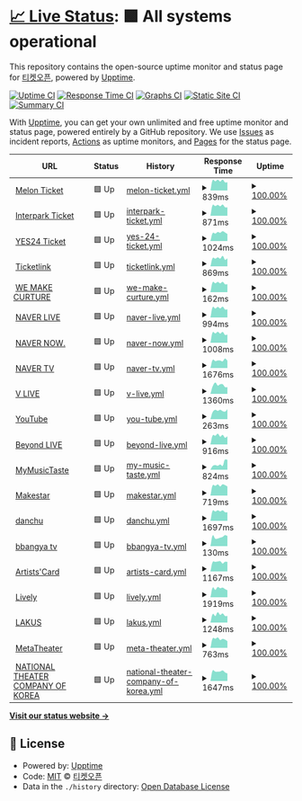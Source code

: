 # [📈 Live Status](https://ticketopen.github.io): <!--live status--> **🟩 All systems operational**

This repository contains the open-source uptime monitor and status page for [티켓오픈](https://ticketopen.github.io), powered by [Upptime](https://github.com/upptime/upptime).

[![Uptime CI](https://github.com/TicketOpen/status/workflows/Uptime%20CI/badge.svg)](https://github.com/TicketOpen/status/actions?query=workflow%3A%22Uptime+CI%22)
[![Response Time CI](https://github.com/TicketOpen/status/workflows/Response%20Time%20CI/badge.svg)](https://github.com/TicketOpen/status/actions?query=workflow%3A%22Response+Time+CI%22)
[![Graphs CI](https://github.com/TicketOpen/status/workflows/Graphs%20CI/badge.svg)](https://github.com/TicketOpen/status/actions?query=workflow%3A%22Graphs+CI%22)
[![Static Site CI](https://github.com/TicketOpen/status/workflows/Static%20Site%20CI/badge.svg)](https://github.com/TicketOpen/status/actions?query=workflow%3A%22Static+Site+CI%22)
[![Summary CI](https://github.com/TicketOpen/status/workflows/Summary%20CI/badge.svg)](https://github.com/TicketOpen/status/actions?query=workflow%3A%22Summary+CI%22)

With [Upptime](https://upptime.js.org), you can get your own unlimited and free uptime monitor and status page, powered entirely by a GitHub repository. We use [Issues](https://github.com/TicketOpen/status/issues) as incident reports, [Actions](https://github.com/TicketOpen/status/actions) as uptime monitors, and [Pages](https://ticketopen.github.io) for the status page.

<!--start: status pages-->
<!-- This summary is generated by Upptime (https://github.com/upptime/upptime) -->
<!-- Do not edit this manually, your changes will be overwritten -->
<!-- prettier-ignore -->
| URL | Status | History | Response Time | Uptime |
| --- | ------ | ------- | ------------- | ------ |
| <img alt="" src="https://favicons.githubusercontent.com/ticket.melon.com" height="13"> [Melon Ticket](https://ticket.melon.com) | 🟩 Up | [melon-ticket.yml](https://github.com/TicketOpen/status/commits/HEAD/history/melon-ticket.yml) | <details><summary><img alt="Response time graph" src="./graphs/melon-ticket/response-time-week.png" height="20"> 839ms</summary><br><a href="https://ticket-status.cord.town/history/melon-ticket"><img alt="Response time 812" src="https://img.shields.io/endpoint?url=https%3A%2F%2Fraw.githubusercontent.com%2FTicketOpen%2Fstatus%2FHEAD%2Fapi%2Fmelon-ticket%2Fresponse-time.json"></a><br><a href="https://ticket-status.cord.town/history/melon-ticket"><img alt="24-hour response time 719" src="https://img.shields.io/endpoint?url=https%3A%2F%2Fraw.githubusercontent.com%2FTicketOpen%2Fstatus%2FHEAD%2Fapi%2Fmelon-ticket%2Fresponse-time-day.json"></a><br><a href="https://ticket-status.cord.town/history/melon-ticket"><img alt="7-day response time 839" src="https://img.shields.io/endpoint?url=https%3A%2F%2Fraw.githubusercontent.com%2FTicketOpen%2Fstatus%2FHEAD%2Fapi%2Fmelon-ticket%2Fresponse-time-week.json"></a><br><a href="https://ticket-status.cord.town/history/melon-ticket"><img alt="30-day response time 826" src="https://img.shields.io/endpoint?url=https%3A%2F%2Fraw.githubusercontent.com%2FTicketOpen%2Fstatus%2FHEAD%2Fapi%2Fmelon-ticket%2Fresponse-time-month.json"></a><br><a href="https://ticket-status.cord.town/history/melon-ticket"><img alt="1-year response time 812" src="https://img.shields.io/endpoint?url=https%3A%2F%2Fraw.githubusercontent.com%2FTicketOpen%2Fstatus%2FHEAD%2Fapi%2Fmelon-ticket%2Fresponse-time-year.json"></a></details> | <details><summary><a href="https://ticket-status.cord.town/history/melon-ticket">100.00%</a></summary><a href="https://ticket-status.cord.town/history/melon-ticket"><img alt="All-time uptime 100.00%" src="https://img.shields.io/endpoint?url=https%3A%2F%2Fraw.githubusercontent.com%2FTicketOpen%2Fstatus%2FHEAD%2Fapi%2Fmelon-ticket%2Fuptime.json"></a><br><a href="https://ticket-status.cord.town/history/melon-ticket"><img alt="24-hour uptime 100.00%" src="https://img.shields.io/endpoint?url=https%3A%2F%2Fraw.githubusercontent.com%2FTicketOpen%2Fstatus%2FHEAD%2Fapi%2Fmelon-ticket%2Fuptime-day.json"></a><br><a href="https://ticket-status.cord.town/history/melon-ticket"><img alt="7-day uptime 100.00%" src="https://img.shields.io/endpoint?url=https%3A%2F%2Fraw.githubusercontent.com%2FTicketOpen%2Fstatus%2FHEAD%2Fapi%2Fmelon-ticket%2Fuptime-week.json"></a><br><a href="https://ticket-status.cord.town/history/melon-ticket"><img alt="30-day uptime 100.00%" src="https://img.shields.io/endpoint?url=https%3A%2F%2Fraw.githubusercontent.com%2FTicketOpen%2Fstatus%2FHEAD%2Fapi%2Fmelon-ticket%2Fuptime-month.json"></a><br><a href="https://ticket-status.cord.town/history/melon-ticket"><img alt="1-year uptime 100.00%" src="https://img.shields.io/endpoint?url=https%3A%2F%2Fraw.githubusercontent.com%2FTicketOpen%2Fstatus%2FHEAD%2Fapi%2Fmelon-ticket%2Fuptime-year.json"></a></details>
| <img alt="" src="https://favicons.githubusercontent.com/ticket.interpark.com" height="13"> [Interpark Ticket](http://ticket.interpark.com) | 🟩 Up | [interpark-ticket.yml](https://github.com/TicketOpen/status/commits/HEAD/history/interpark-ticket.yml) | <details><summary><img alt="Response time graph" src="./graphs/interpark-ticket/response-time-week.png" height="20"> 871ms</summary><br><a href="https://ticket-status.cord.town/history/interpark-ticket"><img alt="Response time 880" src="https://img.shields.io/endpoint?url=https%3A%2F%2Fraw.githubusercontent.com%2FTicketOpen%2Fstatus%2FHEAD%2Fapi%2Finterpark-ticket%2Fresponse-time.json"></a><br><a href="https://ticket-status.cord.town/history/interpark-ticket"><img alt="24-hour response time 738" src="https://img.shields.io/endpoint?url=https%3A%2F%2Fraw.githubusercontent.com%2FTicketOpen%2Fstatus%2FHEAD%2Fapi%2Finterpark-ticket%2Fresponse-time-day.json"></a><br><a href="https://ticket-status.cord.town/history/interpark-ticket"><img alt="7-day response time 871" src="https://img.shields.io/endpoint?url=https%3A%2F%2Fraw.githubusercontent.com%2FTicketOpen%2Fstatus%2FHEAD%2Fapi%2Finterpark-ticket%2Fresponse-time-week.json"></a><br><a href="https://ticket-status.cord.town/history/interpark-ticket"><img alt="30-day response time 860" src="https://img.shields.io/endpoint?url=https%3A%2F%2Fraw.githubusercontent.com%2FTicketOpen%2Fstatus%2FHEAD%2Fapi%2Finterpark-ticket%2Fresponse-time-month.json"></a><br><a href="https://ticket-status.cord.town/history/interpark-ticket"><img alt="1-year response time 880" src="https://img.shields.io/endpoint?url=https%3A%2F%2Fraw.githubusercontent.com%2FTicketOpen%2Fstatus%2FHEAD%2Fapi%2Finterpark-ticket%2Fresponse-time-year.json"></a></details> | <details><summary><a href="https://ticket-status.cord.town/history/interpark-ticket">100.00%</a></summary><a href="https://ticket-status.cord.town/history/interpark-ticket"><img alt="All-time uptime 99.97%" src="https://img.shields.io/endpoint?url=https%3A%2F%2Fraw.githubusercontent.com%2FTicketOpen%2Fstatus%2FHEAD%2Fapi%2Finterpark-ticket%2Fuptime.json"></a><br><a href="https://ticket-status.cord.town/history/interpark-ticket"><img alt="24-hour uptime 100.00%" src="https://img.shields.io/endpoint?url=https%3A%2F%2Fraw.githubusercontent.com%2FTicketOpen%2Fstatus%2FHEAD%2Fapi%2Finterpark-ticket%2Fuptime-day.json"></a><br><a href="https://ticket-status.cord.town/history/interpark-ticket"><img alt="7-day uptime 100.00%" src="https://img.shields.io/endpoint?url=https%3A%2F%2Fraw.githubusercontent.com%2FTicketOpen%2Fstatus%2FHEAD%2Fapi%2Finterpark-ticket%2Fuptime-week.json"></a><br><a href="https://ticket-status.cord.town/history/interpark-ticket"><img alt="30-day uptime 99.91%" src="https://img.shields.io/endpoint?url=https%3A%2F%2Fraw.githubusercontent.com%2FTicketOpen%2Fstatus%2FHEAD%2Fapi%2Finterpark-ticket%2Fuptime-month.json"></a><br><a href="https://ticket-status.cord.town/history/interpark-ticket"><img alt="1-year uptime 99.97%" src="https://img.shields.io/endpoint?url=https%3A%2F%2Fraw.githubusercontent.com%2FTicketOpen%2Fstatus%2FHEAD%2Fapi%2Finterpark-ticket%2Fuptime-year.json"></a></details>
| <img alt="" src="https://favicons.githubusercontent.com/ticket.yes24.com" height="13"> [YES24 Ticket](http://ticket.yes24.com) | 🟩 Up | [yes-24-ticket.yml](https://github.com/TicketOpen/status/commits/HEAD/history/yes-24-ticket.yml) | <details><summary><img alt="Response time graph" src="./graphs/yes-24-ticket/response-time-week.png" height="20"> 1024ms</summary><br><a href="https://ticket-status.cord.town/history/yes-24-ticket"><img alt="Response time 1004" src="https://img.shields.io/endpoint?url=https%3A%2F%2Fraw.githubusercontent.com%2FTicketOpen%2Fstatus%2FHEAD%2Fapi%2Fyes-24-ticket%2Fresponse-time.json"></a><br><a href="https://ticket-status.cord.town/history/yes-24-ticket"><img alt="24-hour response time 854" src="https://img.shields.io/endpoint?url=https%3A%2F%2Fraw.githubusercontent.com%2FTicketOpen%2Fstatus%2FHEAD%2Fapi%2Fyes-24-ticket%2Fresponse-time-day.json"></a><br><a href="https://ticket-status.cord.town/history/yes-24-ticket"><img alt="7-day response time 1024" src="https://img.shields.io/endpoint?url=https%3A%2F%2Fraw.githubusercontent.com%2FTicketOpen%2Fstatus%2FHEAD%2Fapi%2Fyes-24-ticket%2Fresponse-time-week.json"></a><br><a href="https://ticket-status.cord.town/history/yes-24-ticket"><img alt="30-day response time 1039" src="https://img.shields.io/endpoint?url=https%3A%2F%2Fraw.githubusercontent.com%2FTicketOpen%2Fstatus%2FHEAD%2Fapi%2Fyes-24-ticket%2Fresponse-time-month.json"></a><br><a href="https://ticket-status.cord.town/history/yes-24-ticket"><img alt="1-year response time 1004" src="https://img.shields.io/endpoint?url=https%3A%2F%2Fraw.githubusercontent.com%2FTicketOpen%2Fstatus%2FHEAD%2Fapi%2Fyes-24-ticket%2Fresponse-time-year.json"></a></details> | <details><summary><a href="https://ticket-status.cord.town/history/yes-24-ticket">100.00%</a></summary><a href="https://ticket-status.cord.town/history/yes-24-ticket"><img alt="All-time uptime 99.99%" src="https://img.shields.io/endpoint?url=https%3A%2F%2Fraw.githubusercontent.com%2FTicketOpen%2Fstatus%2FHEAD%2Fapi%2Fyes-24-ticket%2Fuptime.json"></a><br><a href="https://ticket-status.cord.town/history/yes-24-ticket"><img alt="24-hour uptime 100.00%" src="https://img.shields.io/endpoint?url=https%3A%2F%2Fraw.githubusercontent.com%2FTicketOpen%2Fstatus%2FHEAD%2Fapi%2Fyes-24-ticket%2Fuptime-day.json"></a><br><a href="https://ticket-status.cord.town/history/yes-24-ticket"><img alt="7-day uptime 100.00%" src="https://img.shields.io/endpoint?url=https%3A%2F%2Fraw.githubusercontent.com%2FTicketOpen%2Fstatus%2FHEAD%2Fapi%2Fyes-24-ticket%2Fuptime-week.json"></a><br><a href="https://ticket-status.cord.town/history/yes-24-ticket"><img alt="30-day uptime 99.94%" src="https://img.shields.io/endpoint?url=https%3A%2F%2Fraw.githubusercontent.com%2FTicketOpen%2Fstatus%2FHEAD%2Fapi%2Fyes-24-ticket%2Fuptime-month.json"></a><br><a href="https://ticket-status.cord.town/history/yes-24-ticket"><img alt="1-year uptime 99.99%" src="https://img.shields.io/endpoint?url=https%3A%2F%2Fraw.githubusercontent.com%2FTicketOpen%2Fstatus%2FHEAD%2Fapi%2Fyes-24-ticket%2Fuptime-year.json"></a></details>
| <img alt="" src="https://favicons.githubusercontent.com/ticket.wemakeprice.com" height="13"> [Ticketlink](https://ticket.wemakeprice.com) | 🟩 Up | [ticketlink.yml](https://github.com/TicketOpen/status/commits/HEAD/history/ticketlink.yml) | <details><summary><img alt="Response time graph" src="./graphs/ticketlink/response-time-week.png" height="20"> 869ms</summary><br><a href="https://ticket-status.cord.town/history/ticketlink"><img alt="Response time 919" src="https://img.shields.io/endpoint?url=https%3A%2F%2Fraw.githubusercontent.com%2FTicketOpen%2Fstatus%2FHEAD%2Fapi%2Fticketlink%2Fresponse-time.json"></a><br><a href="https://ticket-status.cord.town/history/ticketlink"><img alt="24-hour response time 830" src="https://img.shields.io/endpoint?url=https%3A%2F%2Fraw.githubusercontent.com%2FTicketOpen%2Fstatus%2FHEAD%2Fapi%2Fticketlink%2Fresponse-time-day.json"></a><br><a href="https://ticket-status.cord.town/history/ticketlink"><img alt="7-day response time 869" src="https://img.shields.io/endpoint?url=https%3A%2F%2Fraw.githubusercontent.com%2FTicketOpen%2Fstatus%2FHEAD%2Fapi%2Fticketlink%2Fresponse-time-week.json"></a><br><a href="https://ticket-status.cord.town/history/ticketlink"><img alt="30-day response time 892" src="https://img.shields.io/endpoint?url=https%3A%2F%2Fraw.githubusercontent.com%2FTicketOpen%2Fstatus%2FHEAD%2Fapi%2Fticketlink%2Fresponse-time-month.json"></a><br><a href="https://ticket-status.cord.town/history/ticketlink"><img alt="1-year response time 919" src="https://img.shields.io/endpoint?url=https%3A%2F%2Fraw.githubusercontent.com%2FTicketOpen%2Fstatus%2FHEAD%2Fapi%2Fticketlink%2Fresponse-time-year.json"></a></details> | <details><summary><a href="https://ticket-status.cord.town/history/ticketlink">100.00%</a></summary><a href="https://ticket-status.cord.town/history/ticketlink"><img alt="All-time uptime 100.00%" src="https://img.shields.io/endpoint?url=https%3A%2F%2Fraw.githubusercontent.com%2FTicketOpen%2Fstatus%2FHEAD%2Fapi%2Fticketlink%2Fuptime.json"></a><br><a href="https://ticket-status.cord.town/history/ticketlink"><img alt="24-hour uptime 100.00%" src="https://img.shields.io/endpoint?url=https%3A%2F%2Fraw.githubusercontent.com%2FTicketOpen%2Fstatus%2FHEAD%2Fapi%2Fticketlink%2Fuptime-day.json"></a><br><a href="https://ticket-status.cord.town/history/ticketlink"><img alt="7-day uptime 100.00%" src="https://img.shields.io/endpoint?url=https%3A%2F%2Fraw.githubusercontent.com%2FTicketOpen%2Fstatus%2FHEAD%2Fapi%2Fticketlink%2Fuptime-week.json"></a><br><a href="https://ticket-status.cord.town/history/ticketlink"><img alt="30-day uptime 100.00%" src="https://img.shields.io/endpoint?url=https%3A%2F%2Fraw.githubusercontent.com%2FTicketOpen%2Fstatus%2FHEAD%2Fapi%2Fticketlink%2Fuptime-month.json"></a><br><a href="https://ticket-status.cord.town/history/ticketlink"><img alt="1-year uptime 100.00%" src="https://img.shields.io/endpoint?url=https%3A%2F%2Fraw.githubusercontent.com%2FTicketOpen%2Fstatus%2FHEAD%2Fapi%2Fticketlink%2Fuptime-year.json"></a></details>
| <img alt="" src="https://favicons.githubusercontent.com/ticket.wemakeprice.com" height="13"> [WE MAKE CURTURE](https://ticket.wemakeprice.com) | 🟩 Up | [we-make-curture.yml](https://github.com/TicketOpen/status/commits/HEAD/history/we-make-curture.yml) | <details><summary><img alt="Response time graph" src="./graphs/we-make-curture/response-time-week.png" height="20"> 162ms</summary><br><a href="https://ticket-status.cord.town/history/we-make-curture"><img alt="Response time 161" src="https://img.shields.io/endpoint?url=https%3A%2F%2Fraw.githubusercontent.com%2FTicketOpen%2Fstatus%2FHEAD%2Fapi%2Fwe-make-curture%2Fresponse-time.json"></a><br><a href="https://ticket-status.cord.town/history/we-make-curture"><img alt="24-hour response time 139" src="https://img.shields.io/endpoint?url=https%3A%2F%2Fraw.githubusercontent.com%2FTicketOpen%2Fstatus%2FHEAD%2Fapi%2Fwe-make-curture%2Fresponse-time-day.json"></a><br><a href="https://ticket-status.cord.town/history/we-make-curture"><img alt="7-day response time 162" src="https://img.shields.io/endpoint?url=https%3A%2F%2Fraw.githubusercontent.com%2FTicketOpen%2Fstatus%2FHEAD%2Fapi%2Fwe-make-curture%2Fresponse-time-week.json"></a><br><a href="https://ticket-status.cord.town/history/we-make-curture"><img alt="30-day response time 158" src="https://img.shields.io/endpoint?url=https%3A%2F%2Fraw.githubusercontent.com%2FTicketOpen%2Fstatus%2FHEAD%2Fapi%2Fwe-make-curture%2Fresponse-time-month.json"></a><br><a href="https://ticket-status.cord.town/history/we-make-curture"><img alt="1-year response time 161" src="https://img.shields.io/endpoint?url=https%3A%2F%2Fraw.githubusercontent.com%2FTicketOpen%2Fstatus%2FHEAD%2Fapi%2Fwe-make-curture%2Fresponse-time-year.json"></a></details> | <details><summary><a href="https://ticket-status.cord.town/history/we-make-curture">100.00%</a></summary><a href="https://ticket-status.cord.town/history/we-make-curture"><img alt="All-time uptime 100.00%" src="https://img.shields.io/endpoint?url=https%3A%2F%2Fraw.githubusercontent.com%2FTicketOpen%2Fstatus%2FHEAD%2Fapi%2Fwe-make-curture%2Fuptime.json"></a><br><a href="https://ticket-status.cord.town/history/we-make-curture"><img alt="24-hour uptime 100.00%" src="https://img.shields.io/endpoint?url=https%3A%2F%2Fraw.githubusercontent.com%2FTicketOpen%2Fstatus%2FHEAD%2Fapi%2Fwe-make-curture%2Fuptime-day.json"></a><br><a href="https://ticket-status.cord.town/history/we-make-curture"><img alt="7-day uptime 100.00%" src="https://img.shields.io/endpoint?url=https%3A%2F%2Fraw.githubusercontent.com%2FTicketOpen%2Fstatus%2FHEAD%2Fapi%2Fwe-make-curture%2Fuptime-week.json"></a><br><a href="https://ticket-status.cord.town/history/we-make-curture"><img alt="30-day uptime 100.00%" src="https://img.shields.io/endpoint?url=https%3A%2F%2Fraw.githubusercontent.com%2FTicketOpen%2Fstatus%2FHEAD%2Fapi%2Fwe-make-curture%2Fuptime-month.json"></a><br><a href="https://ticket-status.cord.town/history/we-make-curture"><img alt="1-year uptime 100.00%" src="https://img.shields.io/endpoint?url=https%3A%2F%2Fraw.githubusercontent.com%2FTicketOpen%2Fstatus%2FHEAD%2Fapi%2Fwe-make-curture%2Fuptime-year.json"></a></details>
| <img alt="" src="https://favicons.githubusercontent.com/live.naver.com" height="13"> [NAVER LIVE](https://live.naver.com) | 🟩 Up | [naver-live.yml](https://github.com/TicketOpen/status/commits/HEAD/history/naver-live.yml) | <details><summary><img alt="Response time graph" src="./graphs/naver-live/response-time-week.png" height="20"> 994ms</summary><br><a href="https://ticket-status.cord.town/history/naver-live"><img alt="Response time 952" src="https://img.shields.io/endpoint?url=https%3A%2F%2Fraw.githubusercontent.com%2FTicketOpen%2Fstatus%2FHEAD%2Fapi%2Fnaver-live%2Fresponse-time.json"></a><br><a href="https://ticket-status.cord.town/history/naver-live"><img alt="24-hour response time 849" src="https://img.shields.io/endpoint?url=https%3A%2F%2Fraw.githubusercontent.com%2FTicketOpen%2Fstatus%2FHEAD%2Fapi%2Fnaver-live%2Fresponse-time-day.json"></a><br><a href="https://ticket-status.cord.town/history/naver-live"><img alt="7-day response time 994" src="https://img.shields.io/endpoint?url=https%3A%2F%2Fraw.githubusercontent.com%2FTicketOpen%2Fstatus%2FHEAD%2Fapi%2Fnaver-live%2Fresponse-time-week.json"></a><br><a href="https://ticket-status.cord.town/history/naver-live"><img alt="30-day response time 979" src="https://img.shields.io/endpoint?url=https%3A%2F%2Fraw.githubusercontent.com%2FTicketOpen%2Fstatus%2FHEAD%2Fapi%2Fnaver-live%2Fresponse-time-month.json"></a><br><a href="https://ticket-status.cord.town/history/naver-live"><img alt="1-year response time 952" src="https://img.shields.io/endpoint?url=https%3A%2F%2Fraw.githubusercontent.com%2FTicketOpen%2Fstatus%2FHEAD%2Fapi%2Fnaver-live%2Fresponse-time-year.json"></a></details> | <details><summary><a href="https://ticket-status.cord.town/history/naver-live">100.00%</a></summary><a href="https://ticket-status.cord.town/history/naver-live"><img alt="All-time uptime 100.00%" src="https://img.shields.io/endpoint?url=https%3A%2F%2Fraw.githubusercontent.com%2FTicketOpen%2Fstatus%2FHEAD%2Fapi%2Fnaver-live%2Fuptime.json"></a><br><a href="https://ticket-status.cord.town/history/naver-live"><img alt="24-hour uptime 100.00%" src="https://img.shields.io/endpoint?url=https%3A%2F%2Fraw.githubusercontent.com%2FTicketOpen%2Fstatus%2FHEAD%2Fapi%2Fnaver-live%2Fuptime-day.json"></a><br><a href="https://ticket-status.cord.town/history/naver-live"><img alt="7-day uptime 100.00%" src="https://img.shields.io/endpoint?url=https%3A%2F%2Fraw.githubusercontent.com%2FTicketOpen%2Fstatus%2FHEAD%2Fapi%2Fnaver-live%2Fuptime-week.json"></a><br><a href="https://ticket-status.cord.town/history/naver-live"><img alt="30-day uptime 100.00%" src="https://img.shields.io/endpoint?url=https%3A%2F%2Fraw.githubusercontent.com%2FTicketOpen%2Fstatus%2FHEAD%2Fapi%2Fnaver-live%2Fuptime-month.json"></a><br><a href="https://ticket-status.cord.town/history/naver-live"><img alt="1-year uptime 100.00%" src="https://img.shields.io/endpoint?url=https%3A%2F%2Fraw.githubusercontent.com%2FTicketOpen%2Fstatus%2FHEAD%2Fapi%2Fnaver-live%2Fuptime-year.json"></a></details>
| <img alt="" src="https://favicons.githubusercontent.com/now.naver.com" height="13"> [NAVER NOW.](https://now.naver.com) | 🟩 Up | [naver-now.yml](https://github.com/TicketOpen/status/commits/HEAD/history/naver-now.yml) | <details><summary><img alt="Response time graph" src="./graphs/naver-now/response-time-week.png" height="20"> 1008ms</summary><br><a href="https://ticket-status.cord.town/history/naver-now"><img alt="Response time 941" src="https://img.shields.io/endpoint?url=https%3A%2F%2Fraw.githubusercontent.com%2FTicketOpen%2Fstatus%2FHEAD%2Fapi%2Fnaver-now%2Fresponse-time.json"></a><br><a href="https://ticket-status.cord.town/history/naver-now"><img alt="24-hour response time 857" src="https://img.shields.io/endpoint?url=https%3A%2F%2Fraw.githubusercontent.com%2FTicketOpen%2Fstatus%2FHEAD%2Fapi%2Fnaver-now%2Fresponse-time-day.json"></a><br><a href="https://ticket-status.cord.town/history/naver-now"><img alt="7-day response time 1008" src="https://img.shields.io/endpoint?url=https%3A%2F%2Fraw.githubusercontent.com%2FTicketOpen%2Fstatus%2FHEAD%2Fapi%2Fnaver-now%2Fresponse-time-week.json"></a><br><a href="https://ticket-status.cord.town/history/naver-now"><img alt="30-day response time 991" src="https://img.shields.io/endpoint?url=https%3A%2F%2Fraw.githubusercontent.com%2FTicketOpen%2Fstatus%2FHEAD%2Fapi%2Fnaver-now%2Fresponse-time-month.json"></a><br><a href="https://ticket-status.cord.town/history/naver-now"><img alt="1-year response time 941" src="https://img.shields.io/endpoint?url=https%3A%2F%2Fraw.githubusercontent.com%2FTicketOpen%2Fstatus%2FHEAD%2Fapi%2Fnaver-now%2Fresponse-time-year.json"></a></details> | <details><summary><a href="https://ticket-status.cord.town/history/naver-now">100.00%</a></summary><a href="https://ticket-status.cord.town/history/naver-now"><img alt="All-time uptime 100.00%" src="https://img.shields.io/endpoint?url=https%3A%2F%2Fraw.githubusercontent.com%2FTicketOpen%2Fstatus%2FHEAD%2Fapi%2Fnaver-now%2Fuptime.json"></a><br><a href="https://ticket-status.cord.town/history/naver-now"><img alt="24-hour uptime 100.00%" src="https://img.shields.io/endpoint?url=https%3A%2F%2Fraw.githubusercontent.com%2FTicketOpen%2Fstatus%2FHEAD%2Fapi%2Fnaver-now%2Fuptime-day.json"></a><br><a href="https://ticket-status.cord.town/history/naver-now"><img alt="7-day uptime 100.00%" src="https://img.shields.io/endpoint?url=https%3A%2F%2Fraw.githubusercontent.com%2FTicketOpen%2Fstatus%2FHEAD%2Fapi%2Fnaver-now%2Fuptime-week.json"></a><br><a href="https://ticket-status.cord.town/history/naver-now"><img alt="30-day uptime 100.00%" src="https://img.shields.io/endpoint?url=https%3A%2F%2Fraw.githubusercontent.com%2FTicketOpen%2Fstatus%2FHEAD%2Fapi%2Fnaver-now%2Fuptime-month.json"></a><br><a href="https://ticket-status.cord.town/history/naver-now"><img alt="1-year uptime 100.00%" src="https://img.shields.io/endpoint?url=https%3A%2F%2Fraw.githubusercontent.com%2FTicketOpen%2Fstatus%2FHEAD%2Fapi%2Fnaver-now%2Fuptime-year.json"></a></details>
| <img alt="" src="https://favicons.githubusercontent.com/tv.naver.com" height="13"> [NAVER TV](https://tv.naver.com) | 🟩 Up | [naver-tv.yml](https://github.com/TicketOpen/status/commits/HEAD/history/naver-tv.yml) | <details><summary><img alt="Response time graph" src="./graphs/naver-tv/response-time-week.png" height="20"> 1676ms</summary><br><a href="https://ticket-status.cord.town/history/naver-tv"><img alt="Response time 1740" src="https://img.shields.io/endpoint?url=https%3A%2F%2Fraw.githubusercontent.com%2FTicketOpen%2Fstatus%2FHEAD%2Fapi%2Fnaver-tv%2Fresponse-time.json"></a><br><a href="https://ticket-status.cord.town/history/naver-tv"><img alt="24-hour response time 1605" src="https://img.shields.io/endpoint?url=https%3A%2F%2Fraw.githubusercontent.com%2FTicketOpen%2Fstatus%2FHEAD%2Fapi%2Fnaver-tv%2Fresponse-time-day.json"></a><br><a href="https://ticket-status.cord.town/history/naver-tv"><img alt="7-day response time 1676" src="https://img.shields.io/endpoint?url=https%3A%2F%2Fraw.githubusercontent.com%2FTicketOpen%2Fstatus%2FHEAD%2Fapi%2Fnaver-tv%2Fresponse-time-week.json"></a><br><a href="https://ticket-status.cord.town/history/naver-tv"><img alt="30-day response time 1835" src="https://img.shields.io/endpoint?url=https%3A%2F%2Fraw.githubusercontent.com%2FTicketOpen%2Fstatus%2FHEAD%2Fapi%2Fnaver-tv%2Fresponse-time-month.json"></a><br><a href="https://ticket-status.cord.town/history/naver-tv"><img alt="1-year response time 1740" src="https://img.shields.io/endpoint?url=https%3A%2F%2Fraw.githubusercontent.com%2FTicketOpen%2Fstatus%2FHEAD%2Fapi%2Fnaver-tv%2Fresponse-time-year.json"></a></details> | <details><summary><a href="https://ticket-status.cord.town/history/naver-tv">100.00%</a></summary><a href="https://ticket-status.cord.town/history/naver-tv"><img alt="All-time uptime 99.99%" src="https://img.shields.io/endpoint?url=https%3A%2F%2Fraw.githubusercontent.com%2FTicketOpen%2Fstatus%2FHEAD%2Fapi%2Fnaver-tv%2Fuptime.json"></a><br><a href="https://ticket-status.cord.town/history/naver-tv"><img alt="24-hour uptime 100.00%" src="https://img.shields.io/endpoint?url=https%3A%2F%2Fraw.githubusercontent.com%2FTicketOpen%2Fstatus%2FHEAD%2Fapi%2Fnaver-tv%2Fuptime-day.json"></a><br><a href="https://ticket-status.cord.town/history/naver-tv"><img alt="7-day uptime 100.00%" src="https://img.shields.io/endpoint?url=https%3A%2F%2Fraw.githubusercontent.com%2FTicketOpen%2Fstatus%2FHEAD%2Fapi%2Fnaver-tv%2Fuptime-week.json"></a><br><a href="https://ticket-status.cord.town/history/naver-tv"><img alt="30-day uptime 100.00%" src="https://img.shields.io/endpoint?url=https%3A%2F%2Fraw.githubusercontent.com%2FTicketOpen%2Fstatus%2FHEAD%2Fapi%2Fnaver-tv%2Fuptime-month.json"></a><br><a href="https://ticket-status.cord.town/history/naver-tv"><img alt="1-year uptime 99.99%" src="https://img.shields.io/endpoint?url=https%3A%2F%2Fraw.githubusercontent.com%2FTicketOpen%2Fstatus%2FHEAD%2Fapi%2Fnaver-tv%2Fuptime-year.json"></a></details>
| <img alt="" src="https://favicons.githubusercontent.com/www.vlive.tv" height="13"> [V LIVE](https://www.vlive.tv) | 🟩 Up | [v-live.yml](https://github.com/TicketOpen/status/commits/HEAD/history/v-live.yml) | <details><summary><img alt="Response time graph" src="./graphs/v-live/response-time-week.png" height="20"> 1360ms</summary><br><a href="https://ticket-status.cord.town/history/v-live"><img alt="Response time 1244" src="https://img.shields.io/endpoint?url=https%3A%2F%2Fraw.githubusercontent.com%2FTicketOpen%2Fstatus%2FHEAD%2Fapi%2Fv-live%2Fresponse-time.json"></a><br><a href="https://ticket-status.cord.town/history/v-live"><img alt="24-hour response time 1050" src="https://img.shields.io/endpoint?url=https%3A%2F%2Fraw.githubusercontent.com%2FTicketOpen%2Fstatus%2FHEAD%2Fapi%2Fv-live%2Fresponse-time-day.json"></a><br><a href="https://ticket-status.cord.town/history/v-live"><img alt="7-day response time 1360" src="https://img.shields.io/endpoint?url=https%3A%2F%2Fraw.githubusercontent.com%2FTicketOpen%2Fstatus%2FHEAD%2Fapi%2Fv-live%2Fresponse-time-week.json"></a><br><a href="https://ticket-status.cord.town/history/v-live"><img alt="30-day response time 1251" src="https://img.shields.io/endpoint?url=https%3A%2F%2Fraw.githubusercontent.com%2FTicketOpen%2Fstatus%2FHEAD%2Fapi%2Fv-live%2Fresponse-time-month.json"></a><br><a href="https://ticket-status.cord.town/history/v-live"><img alt="1-year response time 1244" src="https://img.shields.io/endpoint?url=https%3A%2F%2Fraw.githubusercontent.com%2FTicketOpen%2Fstatus%2FHEAD%2Fapi%2Fv-live%2Fresponse-time-year.json"></a></details> | <details><summary><a href="https://ticket-status.cord.town/history/v-live">100.00%</a></summary><a href="https://ticket-status.cord.town/history/v-live"><img alt="All-time uptime 100.00%" src="https://img.shields.io/endpoint?url=https%3A%2F%2Fraw.githubusercontent.com%2FTicketOpen%2Fstatus%2FHEAD%2Fapi%2Fv-live%2Fuptime.json"></a><br><a href="https://ticket-status.cord.town/history/v-live"><img alt="24-hour uptime 100.00%" src="https://img.shields.io/endpoint?url=https%3A%2F%2Fraw.githubusercontent.com%2FTicketOpen%2Fstatus%2FHEAD%2Fapi%2Fv-live%2Fuptime-day.json"></a><br><a href="https://ticket-status.cord.town/history/v-live"><img alt="7-day uptime 100.00%" src="https://img.shields.io/endpoint?url=https%3A%2F%2Fraw.githubusercontent.com%2FTicketOpen%2Fstatus%2FHEAD%2Fapi%2Fv-live%2Fuptime-week.json"></a><br><a href="https://ticket-status.cord.town/history/v-live"><img alt="30-day uptime 100.00%" src="https://img.shields.io/endpoint?url=https%3A%2F%2Fraw.githubusercontent.com%2FTicketOpen%2Fstatus%2FHEAD%2Fapi%2Fv-live%2Fuptime-month.json"></a><br><a href="https://ticket-status.cord.town/history/v-live"><img alt="1-year uptime 100.00%" src="https://img.shields.io/endpoint?url=https%3A%2F%2Fraw.githubusercontent.com%2FTicketOpen%2Fstatus%2FHEAD%2Fapi%2Fv-live%2Fuptime-year.json"></a></details>
| <img alt="" src="https://favicons.githubusercontent.com/www.youtube.com" height="13"> [YouTube](https://www.youtube.com) | 🟩 Up | [you-tube.yml](https://github.com/TicketOpen/status/commits/HEAD/history/you-tube.yml) | <details><summary><img alt="Response time graph" src="./graphs/you-tube/response-time-week.png" height="20"> 263ms</summary><br><a href="https://ticket-status.cord.town/history/you-tube"><img alt="Response time 276" src="https://img.shields.io/endpoint?url=https%3A%2F%2Fraw.githubusercontent.com%2FTicketOpen%2Fstatus%2FHEAD%2Fapi%2Fyou-tube%2Fresponse-time.json"></a><br><a href="https://ticket-status.cord.town/history/you-tube"><img alt="24-hour response time 304" src="https://img.shields.io/endpoint?url=https%3A%2F%2Fraw.githubusercontent.com%2FTicketOpen%2Fstatus%2FHEAD%2Fapi%2Fyou-tube%2Fresponse-time-day.json"></a><br><a href="https://ticket-status.cord.town/history/you-tube"><img alt="7-day response time 263" src="https://img.shields.io/endpoint?url=https%3A%2F%2Fraw.githubusercontent.com%2FTicketOpen%2Fstatus%2FHEAD%2Fapi%2Fyou-tube%2Fresponse-time-week.json"></a><br><a href="https://ticket-status.cord.town/history/you-tube"><img alt="30-day response time 282" src="https://img.shields.io/endpoint?url=https%3A%2F%2Fraw.githubusercontent.com%2FTicketOpen%2Fstatus%2FHEAD%2Fapi%2Fyou-tube%2Fresponse-time-month.json"></a><br><a href="https://ticket-status.cord.town/history/you-tube"><img alt="1-year response time 276" src="https://img.shields.io/endpoint?url=https%3A%2F%2Fraw.githubusercontent.com%2FTicketOpen%2Fstatus%2FHEAD%2Fapi%2Fyou-tube%2Fresponse-time-year.json"></a></details> | <details><summary><a href="https://ticket-status.cord.town/history/you-tube">100.00%</a></summary><a href="https://ticket-status.cord.town/history/you-tube"><img alt="All-time uptime 100.00%" src="https://img.shields.io/endpoint?url=https%3A%2F%2Fraw.githubusercontent.com%2FTicketOpen%2Fstatus%2FHEAD%2Fapi%2Fyou-tube%2Fuptime.json"></a><br><a href="https://ticket-status.cord.town/history/you-tube"><img alt="24-hour uptime 100.00%" src="https://img.shields.io/endpoint?url=https%3A%2F%2Fraw.githubusercontent.com%2FTicketOpen%2Fstatus%2FHEAD%2Fapi%2Fyou-tube%2Fuptime-day.json"></a><br><a href="https://ticket-status.cord.town/history/you-tube"><img alt="7-day uptime 100.00%" src="https://img.shields.io/endpoint?url=https%3A%2F%2Fraw.githubusercontent.com%2FTicketOpen%2Fstatus%2FHEAD%2Fapi%2Fyou-tube%2Fuptime-week.json"></a><br><a href="https://ticket-status.cord.town/history/you-tube"><img alt="30-day uptime 100.00%" src="https://img.shields.io/endpoint?url=https%3A%2F%2Fraw.githubusercontent.com%2FTicketOpen%2Fstatus%2FHEAD%2Fapi%2Fyou-tube%2Fuptime-month.json"></a><br><a href="https://ticket-status.cord.town/history/you-tube"><img alt="1-year uptime 100.00%" src="https://img.shields.io/endpoint?url=https%3A%2F%2Fraw.githubusercontent.com%2FTicketOpen%2Fstatus%2FHEAD%2Fapi%2Fyou-tube%2Fuptime-year.json"></a></details>
| <img alt="" src="https://favicons.githubusercontent.com/beyondlive.com" height="13"> [Beyond LIVE](https://beyondlive.com) | 🟩 Up | [beyond-live.yml](https://github.com/TicketOpen/status/commits/HEAD/history/beyond-live.yml) | <details><summary><img alt="Response time graph" src="./graphs/beyond-live/response-time-week.png" height="20"> 916ms</summary><br><a href="https://ticket-status.cord.town/history/beyond-live"><img alt="Response time 823" src="https://img.shields.io/endpoint?url=https%3A%2F%2Fraw.githubusercontent.com%2FTicketOpen%2Fstatus%2FHEAD%2Fapi%2Fbeyond-live%2Fresponse-time.json"></a><br><a href="https://ticket-status.cord.town/history/beyond-live"><img alt="24-hour response time 852" src="https://img.shields.io/endpoint?url=https%3A%2F%2Fraw.githubusercontent.com%2FTicketOpen%2Fstatus%2FHEAD%2Fapi%2Fbeyond-live%2Fresponse-time-day.json"></a><br><a href="https://ticket-status.cord.town/history/beyond-live"><img alt="7-day response time 916" src="https://img.shields.io/endpoint?url=https%3A%2F%2Fraw.githubusercontent.com%2FTicketOpen%2Fstatus%2FHEAD%2Fapi%2Fbeyond-live%2Fresponse-time-week.json"></a><br><a href="https://ticket-status.cord.town/history/beyond-live"><img alt="30-day response time 856" src="https://img.shields.io/endpoint?url=https%3A%2F%2Fraw.githubusercontent.com%2FTicketOpen%2Fstatus%2FHEAD%2Fapi%2Fbeyond-live%2Fresponse-time-month.json"></a><br><a href="https://ticket-status.cord.town/history/beyond-live"><img alt="1-year response time 823" src="https://img.shields.io/endpoint?url=https%3A%2F%2Fraw.githubusercontent.com%2FTicketOpen%2Fstatus%2FHEAD%2Fapi%2Fbeyond-live%2Fresponse-time-year.json"></a></details> | <details><summary><a href="https://ticket-status.cord.town/history/beyond-live">100.00%</a></summary><a href="https://ticket-status.cord.town/history/beyond-live"><img alt="All-time uptime 99.99%" src="https://img.shields.io/endpoint?url=https%3A%2F%2Fraw.githubusercontent.com%2FTicketOpen%2Fstatus%2FHEAD%2Fapi%2Fbeyond-live%2Fuptime.json"></a><br><a href="https://ticket-status.cord.town/history/beyond-live"><img alt="24-hour uptime 100.00%" src="https://img.shields.io/endpoint?url=https%3A%2F%2Fraw.githubusercontent.com%2FTicketOpen%2Fstatus%2FHEAD%2Fapi%2Fbeyond-live%2Fuptime-day.json"></a><br><a href="https://ticket-status.cord.town/history/beyond-live"><img alt="7-day uptime 100.00%" src="https://img.shields.io/endpoint?url=https%3A%2F%2Fraw.githubusercontent.com%2FTicketOpen%2Fstatus%2FHEAD%2Fapi%2Fbeyond-live%2Fuptime-week.json"></a><br><a href="https://ticket-status.cord.town/history/beyond-live"><img alt="30-day uptime 100.00%" src="https://img.shields.io/endpoint?url=https%3A%2F%2Fraw.githubusercontent.com%2FTicketOpen%2Fstatus%2FHEAD%2Fapi%2Fbeyond-live%2Fuptime-month.json"></a><br><a href="https://ticket-status.cord.town/history/beyond-live"><img alt="1-year uptime 99.99%" src="https://img.shields.io/endpoint?url=https%3A%2F%2Fraw.githubusercontent.com%2FTicketOpen%2Fstatus%2FHEAD%2Fapi%2Fbeyond-live%2Fuptime-year.json"></a></details>
| <img alt="" src="https://favicons.githubusercontent.com/www.mymusictaste.com" height="13"> [MyMusicTaste](https://www.mymusictaste.com) | 🟩 Up | [my-music-taste.yml](https://github.com/TicketOpen/status/commits/HEAD/history/my-music-taste.yml) | <details><summary><img alt="Response time graph" src="./graphs/my-music-taste/response-time-week.png" height="20"> 824ms</summary><br><a href="https://ticket-status.cord.town/history/my-music-taste"><img alt="Response time 887" src="https://img.shields.io/endpoint?url=https%3A%2F%2Fraw.githubusercontent.com%2FTicketOpen%2Fstatus%2FHEAD%2Fapi%2Fmy-music-taste%2Fresponse-time.json"></a><br><a href="https://ticket-status.cord.town/history/my-music-taste"><img alt="24-hour response time 1398" src="https://img.shields.io/endpoint?url=https%3A%2F%2Fraw.githubusercontent.com%2FTicketOpen%2Fstatus%2FHEAD%2Fapi%2Fmy-music-taste%2Fresponse-time-day.json"></a><br><a href="https://ticket-status.cord.town/history/my-music-taste"><img alt="7-day response time 824" src="https://img.shields.io/endpoint?url=https%3A%2F%2Fraw.githubusercontent.com%2FTicketOpen%2Fstatus%2FHEAD%2Fapi%2Fmy-music-taste%2Fresponse-time-week.json"></a><br><a href="https://ticket-status.cord.town/history/my-music-taste"><img alt="30-day response time 786" src="https://img.shields.io/endpoint?url=https%3A%2F%2Fraw.githubusercontent.com%2FTicketOpen%2Fstatus%2FHEAD%2Fapi%2Fmy-music-taste%2Fresponse-time-month.json"></a><br><a href="https://ticket-status.cord.town/history/my-music-taste"><img alt="1-year response time 887" src="https://img.shields.io/endpoint?url=https%3A%2F%2Fraw.githubusercontent.com%2FTicketOpen%2Fstatus%2FHEAD%2Fapi%2Fmy-music-taste%2Fresponse-time-year.json"></a></details> | <details><summary><a href="https://ticket-status.cord.town/history/my-music-taste">100.00%</a></summary><a href="https://ticket-status.cord.town/history/my-music-taste"><img alt="All-time uptime 99.95%" src="https://img.shields.io/endpoint?url=https%3A%2F%2Fraw.githubusercontent.com%2FTicketOpen%2Fstatus%2FHEAD%2Fapi%2Fmy-music-taste%2Fuptime.json"></a><br><a href="https://ticket-status.cord.town/history/my-music-taste"><img alt="24-hour uptime 100.00%" src="https://img.shields.io/endpoint?url=https%3A%2F%2Fraw.githubusercontent.com%2FTicketOpen%2Fstatus%2FHEAD%2Fapi%2Fmy-music-taste%2Fuptime-day.json"></a><br><a href="https://ticket-status.cord.town/history/my-music-taste"><img alt="7-day uptime 100.00%" src="https://img.shields.io/endpoint?url=https%3A%2F%2Fraw.githubusercontent.com%2FTicketOpen%2Fstatus%2FHEAD%2Fapi%2Fmy-music-taste%2Fuptime-week.json"></a><br><a href="https://ticket-status.cord.town/history/my-music-taste"><img alt="30-day uptime 100.00%" src="https://img.shields.io/endpoint?url=https%3A%2F%2Fraw.githubusercontent.com%2FTicketOpen%2Fstatus%2FHEAD%2Fapi%2Fmy-music-taste%2Fuptime-month.json"></a><br><a href="https://ticket-status.cord.town/history/my-music-taste"><img alt="1-year uptime 99.95%" src="https://img.shields.io/endpoint?url=https%3A%2F%2Fraw.githubusercontent.com%2FTicketOpen%2Fstatus%2FHEAD%2Fapi%2Fmy-music-taste%2Fuptime-year.json"></a></details>
| <img alt="" src="https://favicons.githubusercontent.com/www.makestar.co" height="13"> [Makestar](https://www.makestar.co) | 🟩 Up | [makestar.yml](https://github.com/TicketOpen/status/commits/HEAD/history/makestar.yml) | <details><summary><img alt="Response time graph" src="./graphs/makestar/response-time-week.png" height="20"> 719ms</summary><br><a href="https://ticket-status.cord.town/history/makestar"><img alt="Response time 1484" src="https://img.shields.io/endpoint?url=https%3A%2F%2Fraw.githubusercontent.com%2FTicketOpen%2Fstatus%2FHEAD%2Fapi%2Fmakestar%2Fresponse-time.json"></a><br><a href="https://ticket-status.cord.town/history/makestar"><img alt="24-hour response time 635" src="https://img.shields.io/endpoint?url=https%3A%2F%2Fraw.githubusercontent.com%2FTicketOpen%2Fstatus%2FHEAD%2Fapi%2Fmakestar%2Fresponse-time-day.json"></a><br><a href="https://ticket-status.cord.town/history/makestar"><img alt="7-day response time 719" src="https://img.shields.io/endpoint?url=https%3A%2F%2Fraw.githubusercontent.com%2FTicketOpen%2Fstatus%2FHEAD%2Fapi%2Fmakestar%2Fresponse-time-week.json"></a><br><a href="https://ticket-status.cord.town/history/makestar"><img alt="30-day response time 691" src="https://img.shields.io/endpoint?url=https%3A%2F%2Fraw.githubusercontent.com%2FTicketOpen%2Fstatus%2FHEAD%2Fapi%2Fmakestar%2Fresponse-time-month.json"></a><br><a href="https://ticket-status.cord.town/history/makestar"><img alt="1-year response time 1484" src="https://img.shields.io/endpoint?url=https%3A%2F%2Fraw.githubusercontent.com%2FTicketOpen%2Fstatus%2FHEAD%2Fapi%2Fmakestar%2Fresponse-time-year.json"></a></details> | <details><summary><a href="https://ticket-status.cord.town/history/makestar">100.00%</a></summary><a href="https://ticket-status.cord.town/history/makestar"><img alt="All-time uptime 99.87%" src="https://img.shields.io/endpoint?url=https%3A%2F%2Fraw.githubusercontent.com%2FTicketOpen%2Fstatus%2FHEAD%2Fapi%2Fmakestar%2Fuptime.json"></a><br><a href="https://ticket-status.cord.town/history/makestar"><img alt="24-hour uptime 100.00%" src="https://img.shields.io/endpoint?url=https%3A%2F%2Fraw.githubusercontent.com%2FTicketOpen%2Fstatus%2FHEAD%2Fapi%2Fmakestar%2Fuptime-day.json"></a><br><a href="https://ticket-status.cord.town/history/makestar"><img alt="7-day uptime 100.00%" src="https://img.shields.io/endpoint?url=https%3A%2F%2Fraw.githubusercontent.com%2FTicketOpen%2Fstatus%2FHEAD%2Fapi%2Fmakestar%2Fuptime-week.json"></a><br><a href="https://ticket-status.cord.town/history/makestar"><img alt="30-day uptime 100.00%" src="https://img.shields.io/endpoint?url=https%3A%2F%2Fraw.githubusercontent.com%2FTicketOpen%2Fstatus%2FHEAD%2Fapi%2Fmakestar%2Fuptime-month.json"></a><br><a href="https://ticket-status.cord.town/history/makestar"><img alt="1-year uptime 99.87%" src="https://img.shields.io/endpoint?url=https%3A%2F%2Fraw.githubusercontent.com%2FTicketOpen%2Fstatus%2FHEAD%2Fapi%2Fmakestar%2Fuptime-year.json"></a></details>
| <img alt="" src="https://favicons.githubusercontent.com/danchu.tv" height="13"> [danchu](https://danchu.tv) | 🟩 Up | [danchu.yml](https://github.com/TicketOpen/status/commits/HEAD/history/danchu.yml) | <details><summary><img alt="Response time graph" src="./graphs/danchu/response-time-week.png" height="20"> 1697ms</summary><br><a href="https://ticket-status.cord.town/history/danchu"><img alt="Response time 1786" src="https://img.shields.io/endpoint?url=https%3A%2F%2Fraw.githubusercontent.com%2FTicketOpen%2Fstatus%2FHEAD%2Fapi%2Fdanchu%2Fresponse-time.json"></a><br><a href="https://ticket-status.cord.town/history/danchu"><img alt="24-hour response time 1510" src="https://img.shields.io/endpoint?url=https%3A%2F%2Fraw.githubusercontent.com%2FTicketOpen%2Fstatus%2FHEAD%2Fapi%2Fdanchu%2Fresponse-time-day.json"></a><br><a href="https://ticket-status.cord.town/history/danchu"><img alt="7-day response time 1697" src="https://img.shields.io/endpoint?url=https%3A%2F%2Fraw.githubusercontent.com%2FTicketOpen%2Fstatus%2FHEAD%2Fapi%2Fdanchu%2Fresponse-time-week.json"></a><br><a href="https://ticket-status.cord.town/history/danchu"><img alt="30-day response time 1668" src="https://img.shields.io/endpoint?url=https%3A%2F%2Fraw.githubusercontent.com%2FTicketOpen%2Fstatus%2FHEAD%2Fapi%2Fdanchu%2Fresponse-time-month.json"></a><br><a href="https://ticket-status.cord.town/history/danchu"><img alt="1-year response time 1786" src="https://img.shields.io/endpoint?url=https%3A%2F%2Fraw.githubusercontent.com%2FTicketOpen%2Fstatus%2FHEAD%2Fapi%2Fdanchu%2Fresponse-time-year.json"></a></details> | <details><summary><a href="https://ticket-status.cord.town/history/danchu">100.00%</a></summary><a href="https://ticket-status.cord.town/history/danchu"><img alt="All-time uptime 99.98%" src="https://img.shields.io/endpoint?url=https%3A%2F%2Fraw.githubusercontent.com%2FTicketOpen%2Fstatus%2FHEAD%2Fapi%2Fdanchu%2Fuptime.json"></a><br><a href="https://ticket-status.cord.town/history/danchu"><img alt="24-hour uptime 100.00%" src="https://img.shields.io/endpoint?url=https%3A%2F%2Fraw.githubusercontent.com%2FTicketOpen%2Fstatus%2FHEAD%2Fapi%2Fdanchu%2Fuptime-day.json"></a><br><a href="https://ticket-status.cord.town/history/danchu"><img alt="7-day uptime 100.00%" src="https://img.shields.io/endpoint?url=https%3A%2F%2Fraw.githubusercontent.com%2FTicketOpen%2Fstatus%2FHEAD%2Fapi%2Fdanchu%2Fuptime-week.json"></a><br><a href="https://ticket-status.cord.town/history/danchu"><img alt="30-day uptime 100.00%" src="https://img.shields.io/endpoint?url=https%3A%2F%2Fraw.githubusercontent.com%2FTicketOpen%2Fstatus%2FHEAD%2Fapi%2Fdanchu%2Fuptime-month.json"></a><br><a href="https://ticket-status.cord.town/history/danchu"><img alt="1-year uptime 99.98%" src="https://img.shields.io/endpoint?url=https%3A%2F%2Fraw.githubusercontent.com%2FTicketOpen%2Fstatus%2FHEAD%2Fapi%2Fdanchu%2Fuptime-year.json"></a></details>
| <img alt="" src="https://favicons.githubusercontent.com/www.bbangyatv.com" height="13"> [bbangya tv](https://www.bbangyatv.com) | 🟩 Up | [bbangya-tv.yml](https://github.com/TicketOpen/status/commits/HEAD/history/bbangya-tv.yml) | <details><summary><img alt="Response time graph" src="./graphs/bbangya-tv/response-time-week.png" height="20"> 130ms</summary><br><a href="https://ticket-status.cord.town/history/bbangya-tv"><img alt="Response time 131" src="https://img.shields.io/endpoint?url=https%3A%2F%2Fraw.githubusercontent.com%2FTicketOpen%2Fstatus%2FHEAD%2Fapi%2Fbbangya-tv%2Fresponse-time.json"></a><br><a href="https://ticket-status.cord.town/history/bbangya-tv"><img alt="24-hour response time 143" src="https://img.shields.io/endpoint?url=https%3A%2F%2Fraw.githubusercontent.com%2FTicketOpen%2Fstatus%2FHEAD%2Fapi%2Fbbangya-tv%2Fresponse-time-day.json"></a><br><a href="https://ticket-status.cord.town/history/bbangya-tv"><img alt="7-day response time 130" src="https://img.shields.io/endpoint?url=https%3A%2F%2Fraw.githubusercontent.com%2FTicketOpen%2Fstatus%2FHEAD%2Fapi%2Fbbangya-tv%2Fresponse-time-week.json"></a><br><a href="https://ticket-status.cord.town/history/bbangya-tv"><img alt="30-day response time 135" src="https://img.shields.io/endpoint?url=https%3A%2F%2Fraw.githubusercontent.com%2FTicketOpen%2Fstatus%2FHEAD%2Fapi%2Fbbangya-tv%2Fresponse-time-month.json"></a><br><a href="https://ticket-status.cord.town/history/bbangya-tv"><img alt="1-year response time 131" src="https://img.shields.io/endpoint?url=https%3A%2F%2Fraw.githubusercontent.com%2FTicketOpen%2Fstatus%2FHEAD%2Fapi%2Fbbangya-tv%2Fresponse-time-year.json"></a></details> | <details><summary><a href="https://ticket-status.cord.town/history/bbangya-tv">100.00%</a></summary><a href="https://ticket-status.cord.town/history/bbangya-tv"><img alt="All-time uptime 100.00%" src="https://img.shields.io/endpoint?url=https%3A%2F%2Fraw.githubusercontent.com%2FTicketOpen%2Fstatus%2FHEAD%2Fapi%2Fbbangya-tv%2Fuptime.json"></a><br><a href="https://ticket-status.cord.town/history/bbangya-tv"><img alt="24-hour uptime 100.00%" src="https://img.shields.io/endpoint?url=https%3A%2F%2Fraw.githubusercontent.com%2FTicketOpen%2Fstatus%2FHEAD%2Fapi%2Fbbangya-tv%2Fuptime-day.json"></a><br><a href="https://ticket-status.cord.town/history/bbangya-tv"><img alt="7-day uptime 100.00%" src="https://img.shields.io/endpoint?url=https%3A%2F%2Fraw.githubusercontent.com%2FTicketOpen%2Fstatus%2FHEAD%2Fapi%2Fbbangya-tv%2Fuptime-week.json"></a><br><a href="https://ticket-status.cord.town/history/bbangya-tv"><img alt="30-day uptime 100.00%" src="https://img.shields.io/endpoint?url=https%3A%2F%2Fraw.githubusercontent.com%2FTicketOpen%2Fstatus%2FHEAD%2Fapi%2Fbbangya-tv%2Fuptime-month.json"></a><br><a href="https://ticket-status.cord.town/history/bbangya-tv"><img alt="1-year uptime 100.00%" src="https://img.shields.io/endpoint?url=https%3A%2F%2Fraw.githubusercontent.com%2FTicketOpen%2Fstatus%2FHEAD%2Fapi%2Fbbangya-tv%2Fuptime-year.json"></a></details>
| <img alt="" src="https://favicons.githubusercontent.com/artistscard.com" height="13"> [Artists'Card](https://artistscard.com) | 🟩 Up | [artists-card.yml](https://github.com/TicketOpen/status/commits/HEAD/history/artists-card.yml) | <details><summary><img alt="Response time graph" src="./graphs/artists-card/response-time-week.png" height="20"> 1167ms</summary><br><a href="https://ticket-status.cord.town/history/artists-card"><img alt="Response time 879" src="https://img.shields.io/endpoint?url=https%3A%2F%2Fraw.githubusercontent.com%2FTicketOpen%2Fstatus%2FHEAD%2Fapi%2Fartists-card%2Fresponse-time.json"></a><br><a href="https://ticket-status.cord.town/history/artists-card"><img alt="24-hour response time 1171" src="https://img.shields.io/endpoint?url=https%3A%2F%2Fraw.githubusercontent.com%2FTicketOpen%2Fstatus%2FHEAD%2Fapi%2Fartists-card%2Fresponse-time-day.json"></a><br><a href="https://ticket-status.cord.town/history/artists-card"><img alt="7-day response time 1167" src="https://img.shields.io/endpoint?url=https%3A%2F%2Fraw.githubusercontent.com%2FTicketOpen%2Fstatus%2FHEAD%2Fapi%2Fartists-card%2Fresponse-time-week.json"></a><br><a href="https://ticket-status.cord.town/history/artists-card"><img alt="30-day response time 966" src="https://img.shields.io/endpoint?url=https%3A%2F%2Fraw.githubusercontent.com%2FTicketOpen%2Fstatus%2FHEAD%2Fapi%2Fartists-card%2Fresponse-time-month.json"></a><br><a href="https://ticket-status.cord.town/history/artists-card"><img alt="1-year response time 879" src="https://img.shields.io/endpoint?url=https%3A%2F%2Fraw.githubusercontent.com%2FTicketOpen%2Fstatus%2FHEAD%2Fapi%2Fartists-card%2Fresponse-time-year.json"></a></details> | <details><summary><a href="https://ticket-status.cord.town/history/artists-card">100.00%</a></summary><a href="https://ticket-status.cord.town/history/artists-card"><img alt="All-time uptime 99.82%" src="https://img.shields.io/endpoint?url=https%3A%2F%2Fraw.githubusercontent.com%2FTicketOpen%2Fstatus%2FHEAD%2Fapi%2Fartists-card%2Fuptime.json"></a><br><a href="https://ticket-status.cord.town/history/artists-card"><img alt="24-hour uptime 100.00%" src="https://img.shields.io/endpoint?url=https%3A%2F%2Fraw.githubusercontent.com%2FTicketOpen%2Fstatus%2FHEAD%2Fapi%2Fartists-card%2Fuptime-day.json"></a><br><a href="https://ticket-status.cord.town/history/artists-card"><img alt="7-day uptime 100.00%" src="https://img.shields.io/endpoint?url=https%3A%2F%2Fraw.githubusercontent.com%2FTicketOpen%2Fstatus%2FHEAD%2Fapi%2Fartists-card%2Fuptime-week.json"></a><br><a href="https://ticket-status.cord.town/history/artists-card"><img alt="30-day uptime 98.78%" src="https://img.shields.io/endpoint?url=https%3A%2F%2Fraw.githubusercontent.com%2FTicketOpen%2Fstatus%2FHEAD%2Fapi%2Fartists-card%2Fuptime-month.json"></a><br><a href="https://ticket-status.cord.town/history/artists-card"><img alt="1-year uptime 99.82%" src="https://img.shields.io/endpoint?url=https%3A%2F%2Fraw.githubusercontent.com%2FTicketOpen%2Fstatus%2FHEAD%2Fapi%2Fartists-card%2Fuptime-year.json"></a></details>
| <img alt="" src="https://favicons.githubusercontent.com/livelystage.com" height="13"> [Lively](https://livelystage.com) | 🟩 Up | [lively.yml](https://github.com/TicketOpen/status/commits/HEAD/history/lively.yml) | <details><summary><img alt="Response time graph" src="./graphs/lively/response-time-week.png" height="20"> 1919ms</summary><br><a href="https://ticket-status.cord.town/history/lively"><img alt="Response time 1437" src="https://img.shields.io/endpoint?url=https%3A%2F%2Fraw.githubusercontent.com%2FTicketOpen%2Fstatus%2FHEAD%2Fapi%2Flively%2Fresponse-time.json"></a><br><a href="https://ticket-status.cord.town/history/lively"><img alt="24-hour response time 1516" src="https://img.shields.io/endpoint?url=https%3A%2F%2Fraw.githubusercontent.com%2FTicketOpen%2Fstatus%2FHEAD%2Fapi%2Flively%2Fresponse-time-day.json"></a><br><a href="https://ticket-status.cord.town/history/lively"><img alt="7-day response time 1919" src="https://img.shields.io/endpoint?url=https%3A%2F%2Fraw.githubusercontent.com%2FTicketOpen%2Fstatus%2FHEAD%2Fapi%2Flively%2Fresponse-time-week.json"></a><br><a href="https://ticket-status.cord.town/history/lively"><img alt="30-day response time 1792" src="https://img.shields.io/endpoint?url=https%3A%2F%2Fraw.githubusercontent.com%2FTicketOpen%2Fstatus%2FHEAD%2Fapi%2Flively%2Fresponse-time-month.json"></a><br><a href="https://ticket-status.cord.town/history/lively"><img alt="1-year response time 1437" src="https://img.shields.io/endpoint?url=https%3A%2F%2Fraw.githubusercontent.com%2FTicketOpen%2Fstatus%2FHEAD%2Fapi%2Flively%2Fresponse-time-year.json"></a></details> | <details><summary><a href="https://ticket-status.cord.town/history/lively">100.00%</a></summary><a href="https://ticket-status.cord.town/history/lively"><img alt="All-time uptime 99.98%" src="https://img.shields.io/endpoint?url=https%3A%2F%2Fraw.githubusercontent.com%2FTicketOpen%2Fstatus%2FHEAD%2Fapi%2Flively%2Fuptime.json"></a><br><a href="https://ticket-status.cord.town/history/lively"><img alt="24-hour uptime 100.00%" src="https://img.shields.io/endpoint?url=https%3A%2F%2Fraw.githubusercontent.com%2FTicketOpen%2Fstatus%2FHEAD%2Fapi%2Flively%2Fuptime-day.json"></a><br><a href="https://ticket-status.cord.town/history/lively"><img alt="7-day uptime 100.00%" src="https://img.shields.io/endpoint?url=https%3A%2F%2Fraw.githubusercontent.com%2FTicketOpen%2Fstatus%2FHEAD%2Fapi%2Flively%2Fuptime-week.json"></a><br><a href="https://ticket-status.cord.town/history/lively"><img alt="30-day uptime 100.00%" src="https://img.shields.io/endpoint?url=https%3A%2F%2Fraw.githubusercontent.com%2FTicketOpen%2Fstatus%2FHEAD%2Fapi%2Flively%2Fuptime-month.json"></a><br><a href="https://ticket-status.cord.town/history/lively"><img alt="1-year uptime 99.98%" src="https://img.shields.io/endpoint?url=https%3A%2F%2Fraw.githubusercontent.com%2FTicketOpen%2Fstatus%2FHEAD%2Fapi%2Flively%2Fuptime-year.json"></a></details>
| <img alt="" src="https://favicons.githubusercontent.com/www.lakus.live" height="13"> [LAKUS](https://www.lakus.live) | 🟩 Up | [lakus.yml](https://github.com/TicketOpen/status/commits/HEAD/history/lakus.yml) | <details><summary><img alt="Response time graph" src="./graphs/lakus/response-time-week.png" height="20"> 1248ms</summary><br><a href="https://ticket-status.cord.town/history/lakus"><img alt="Response time 1184" src="https://img.shields.io/endpoint?url=https%3A%2F%2Fraw.githubusercontent.com%2FTicketOpen%2Fstatus%2FHEAD%2Fapi%2Flakus%2Fresponse-time.json"></a><br><a href="https://ticket-status.cord.town/history/lakus"><img alt="24-hour response time 1038" src="https://img.shields.io/endpoint?url=https%3A%2F%2Fraw.githubusercontent.com%2FTicketOpen%2Fstatus%2FHEAD%2Fapi%2Flakus%2Fresponse-time-day.json"></a><br><a href="https://ticket-status.cord.town/history/lakus"><img alt="7-day response time 1248" src="https://img.shields.io/endpoint?url=https%3A%2F%2Fraw.githubusercontent.com%2FTicketOpen%2Fstatus%2FHEAD%2Fapi%2Flakus%2Fresponse-time-week.json"></a><br><a href="https://ticket-status.cord.town/history/lakus"><img alt="30-day response time 1184" src="https://img.shields.io/endpoint?url=https%3A%2F%2Fraw.githubusercontent.com%2FTicketOpen%2Fstatus%2FHEAD%2Fapi%2Flakus%2Fresponse-time-month.json"></a><br><a href="https://ticket-status.cord.town/history/lakus"><img alt="1-year response time 1184" src="https://img.shields.io/endpoint?url=https%3A%2F%2Fraw.githubusercontent.com%2FTicketOpen%2Fstatus%2FHEAD%2Fapi%2Flakus%2Fresponse-time-year.json"></a></details> | <details><summary><a href="https://ticket-status.cord.town/history/lakus">100.00%</a></summary><a href="https://ticket-status.cord.town/history/lakus"><img alt="All-time uptime 100.00%" src="https://img.shields.io/endpoint?url=https%3A%2F%2Fraw.githubusercontent.com%2FTicketOpen%2Fstatus%2FHEAD%2Fapi%2Flakus%2Fuptime.json"></a><br><a href="https://ticket-status.cord.town/history/lakus"><img alt="24-hour uptime 100.00%" src="https://img.shields.io/endpoint?url=https%3A%2F%2Fraw.githubusercontent.com%2FTicketOpen%2Fstatus%2FHEAD%2Fapi%2Flakus%2Fuptime-day.json"></a><br><a href="https://ticket-status.cord.town/history/lakus"><img alt="7-day uptime 100.00%" src="https://img.shields.io/endpoint?url=https%3A%2F%2Fraw.githubusercontent.com%2FTicketOpen%2Fstatus%2FHEAD%2Fapi%2Flakus%2Fuptime-week.json"></a><br><a href="https://ticket-status.cord.town/history/lakus"><img alt="30-day uptime 100.00%" src="https://img.shields.io/endpoint?url=https%3A%2F%2Fraw.githubusercontent.com%2FTicketOpen%2Fstatus%2FHEAD%2Fapi%2Flakus%2Fuptime-month.json"></a><br><a href="https://ticket-status.cord.town/history/lakus"><img alt="1-year uptime 100.00%" src="https://img.shields.io/endpoint?url=https%3A%2F%2Fraw.githubusercontent.com%2FTicketOpen%2Fstatus%2FHEAD%2Fapi%2Flakus%2Fuptime-year.json"></a></details>
| <img alt="" src="https://favicons.githubusercontent.com/metatheater.live" height="13"> [MetaTheater](https://metatheater.live) | 🟩 Up | [meta-theater.yml](https://github.com/TicketOpen/status/commits/HEAD/history/meta-theater.yml) | <details><summary><img alt="Response time graph" src="./graphs/meta-theater/response-time-week.png" height="20"> 763ms</summary><br><a href="https://ticket-status.cord.town/history/meta-theater"><img alt="Response time 701" src="https://img.shields.io/endpoint?url=https%3A%2F%2Fraw.githubusercontent.com%2FTicketOpen%2Fstatus%2FHEAD%2Fapi%2Fmeta-theater%2Fresponse-time.json"></a><br><a href="https://ticket-status.cord.town/history/meta-theater"><img alt="24-hour response time 578" src="https://img.shields.io/endpoint?url=https%3A%2F%2Fraw.githubusercontent.com%2FTicketOpen%2Fstatus%2FHEAD%2Fapi%2Fmeta-theater%2Fresponse-time-day.json"></a><br><a href="https://ticket-status.cord.town/history/meta-theater"><img alt="7-day response time 763" src="https://img.shields.io/endpoint?url=https%3A%2F%2Fraw.githubusercontent.com%2FTicketOpen%2Fstatus%2FHEAD%2Fapi%2Fmeta-theater%2Fresponse-time-week.json"></a><br><a href="https://ticket-status.cord.town/history/meta-theater"><img alt="30-day response time 750" src="https://img.shields.io/endpoint?url=https%3A%2F%2Fraw.githubusercontent.com%2FTicketOpen%2Fstatus%2FHEAD%2Fapi%2Fmeta-theater%2Fresponse-time-month.json"></a><br><a href="https://ticket-status.cord.town/history/meta-theater"><img alt="1-year response time 701" src="https://img.shields.io/endpoint?url=https%3A%2F%2Fraw.githubusercontent.com%2FTicketOpen%2Fstatus%2FHEAD%2Fapi%2Fmeta-theater%2Fresponse-time-year.json"></a></details> | <details><summary><a href="https://ticket-status.cord.town/history/meta-theater">100.00%</a></summary><a href="https://ticket-status.cord.town/history/meta-theater"><img alt="All-time uptime 99.96%" src="https://img.shields.io/endpoint?url=https%3A%2F%2Fraw.githubusercontent.com%2FTicketOpen%2Fstatus%2FHEAD%2Fapi%2Fmeta-theater%2Fuptime.json"></a><br><a href="https://ticket-status.cord.town/history/meta-theater"><img alt="24-hour uptime 100.00%" src="https://img.shields.io/endpoint?url=https%3A%2F%2Fraw.githubusercontent.com%2FTicketOpen%2Fstatus%2FHEAD%2Fapi%2Fmeta-theater%2Fuptime-day.json"></a><br><a href="https://ticket-status.cord.town/history/meta-theater"><img alt="7-day uptime 100.00%" src="https://img.shields.io/endpoint?url=https%3A%2F%2Fraw.githubusercontent.com%2FTicketOpen%2Fstatus%2FHEAD%2Fapi%2Fmeta-theater%2Fuptime-week.json"></a><br><a href="https://ticket-status.cord.town/history/meta-theater"><img alt="30-day uptime 99.94%" src="https://img.shields.io/endpoint?url=https%3A%2F%2Fraw.githubusercontent.com%2FTicketOpen%2Fstatus%2FHEAD%2Fapi%2Fmeta-theater%2Fuptime-month.json"></a><br><a href="https://ticket-status.cord.town/history/meta-theater"><img alt="1-year uptime 99.96%" src="https://img.shields.io/endpoint?url=https%3A%2F%2Fraw.githubusercontent.com%2FTicketOpen%2Fstatus%2FHEAD%2Fapi%2Fmeta-theater%2Fuptime-year.json"></a></details>
| <img alt="" src="https://favicons.githubusercontent.com/on.ntck.or.kr" height="13"> [NATIONAL THEATER COMPANY OF KOREA](https://on.ntck.or.kr/Product/OTT) | 🟩 Up | [national-theater-company-of-korea.yml](https://github.com/TicketOpen/status/commits/HEAD/history/national-theater-company-of-korea.yml) | <details><summary><img alt="Response time graph" src="./graphs/national-theater-company-of-korea/response-time-week.png" height="20"> 1647ms</summary><br><a href="https://ticket-status.cord.town/history/national-theater-company-of-korea"><img alt="Response time 1689" src="https://img.shields.io/endpoint?url=https%3A%2F%2Fraw.githubusercontent.com%2FTicketOpen%2Fstatus%2FHEAD%2Fapi%2Fnational-theater-company-of-korea%2Fresponse-time.json"></a><br><a href="https://ticket-status.cord.town/history/national-theater-company-of-korea"><img alt="24-hour response time 1314" src="https://img.shields.io/endpoint?url=https%3A%2F%2Fraw.githubusercontent.com%2FTicketOpen%2Fstatus%2FHEAD%2Fapi%2Fnational-theater-company-of-korea%2Fresponse-time-day.json"></a><br><a href="https://ticket-status.cord.town/history/national-theater-company-of-korea"><img alt="7-day response time 1647" src="https://img.shields.io/endpoint?url=https%3A%2F%2Fraw.githubusercontent.com%2FTicketOpen%2Fstatus%2FHEAD%2Fapi%2Fnational-theater-company-of-korea%2Fresponse-time-week.json"></a><br><a href="https://ticket-status.cord.town/history/national-theater-company-of-korea"><img alt="30-day response time 1676" src="https://img.shields.io/endpoint?url=https%3A%2F%2Fraw.githubusercontent.com%2FTicketOpen%2Fstatus%2FHEAD%2Fapi%2Fnational-theater-company-of-korea%2Fresponse-time-month.json"></a><br><a href="https://ticket-status.cord.town/history/national-theater-company-of-korea"><img alt="1-year response time 1689" src="https://img.shields.io/endpoint?url=https%3A%2F%2Fraw.githubusercontent.com%2FTicketOpen%2Fstatus%2FHEAD%2Fapi%2Fnational-theater-company-of-korea%2Fresponse-time-year.json"></a></details> | <details><summary><a href="https://ticket-status.cord.town/history/national-theater-company-of-korea">100.00%</a></summary><a href="https://ticket-status.cord.town/history/national-theater-company-of-korea"><img alt="All-time uptime 100.00%" src="https://img.shields.io/endpoint?url=https%3A%2F%2Fraw.githubusercontent.com%2FTicketOpen%2Fstatus%2FHEAD%2Fapi%2Fnational-theater-company-of-korea%2Fuptime.json"></a><br><a href="https://ticket-status.cord.town/history/national-theater-company-of-korea"><img alt="24-hour uptime 100.00%" src="https://img.shields.io/endpoint?url=https%3A%2F%2Fraw.githubusercontent.com%2FTicketOpen%2Fstatus%2FHEAD%2Fapi%2Fnational-theater-company-of-korea%2Fuptime-day.json"></a><br><a href="https://ticket-status.cord.town/history/national-theater-company-of-korea"><img alt="7-day uptime 100.00%" src="https://img.shields.io/endpoint?url=https%3A%2F%2Fraw.githubusercontent.com%2FTicketOpen%2Fstatus%2FHEAD%2Fapi%2Fnational-theater-company-of-korea%2Fuptime-week.json"></a><br><a href="https://ticket-status.cord.town/history/national-theater-company-of-korea"><img alt="30-day uptime 100.00%" src="https://img.shields.io/endpoint?url=https%3A%2F%2Fraw.githubusercontent.com%2FTicketOpen%2Fstatus%2FHEAD%2Fapi%2Fnational-theater-company-of-korea%2Fuptime-month.json"></a><br><a href="https://ticket-status.cord.town/history/national-theater-company-of-korea"><img alt="1-year uptime 100.00%" src="https://img.shields.io/endpoint?url=https%3A%2F%2Fraw.githubusercontent.com%2FTicketOpen%2Fstatus%2FHEAD%2Fapi%2Fnational-theater-company-of-korea%2Fuptime-year.json"></a></details>

<!--end: status pages-->

[**Visit our status website →**](https://ticketopen.github.io)

## 📄 License

- Powered by: [Upptime](https://github.com/upptime/upptime)
- Code: [MIT](./LICENSE) © [티켓오픈](https://ticketopen.github.io)
- Data in the `./history` directory: [Open Database License](https://opendatacommons.org/licenses/odbl/1-0/)

